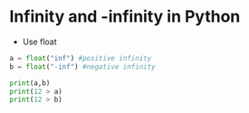 # Infinity and -infinity in Python

- Use float

```python
a = float("inf") #positive infinity
b = float("-inf") #negative infinity

print(a,b)
print(12 > a)
print(12 > b)
```
